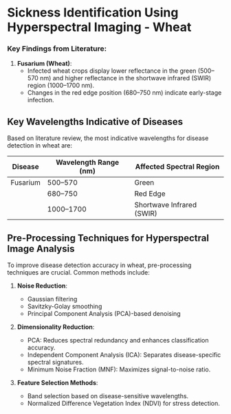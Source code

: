 # Sickness Identification Using Hyperspectral Imaging - Wheat

### Key Findings from Literature:
1. **Fusarium (Wheat)**:
   - Infected wheat crops display lower reflectance in the green (500–570 nm) and higher reflectance in the shortwave infrared (SWIR) region (1000–1700 nm).
   - Changes in the red edge position (680–750 nm) indicate early-stage infection.

## Key Wavelengths Indicative of Diseases
Based on literature review, the most indicative wavelengths for disease detection in wheat are:

| Disease   | Wavelength Range (nm) | Affected Spectral Region |
|-----------|----------------------|-------------------------|
| Fusarium  | 500–570              | Green                   |
|   | 680–750              | Red Edge                |
|   | 1000–1700            | Shortwave Infrared (SWIR)|

## Pre-Processing Techniques for Hyperspectral Image Analysis
To improve disease detection accuracy in wheat, pre-processing techniques are crucial. Common methods include:

1. **Noise Reduction**:
   - Gaussian filtering
   - Savitzky-Golay smoothing
   - Principal Component Analysis (PCA)-based denoising

2. **Dimensionality Reduction**:
   - PCA: Reduces spectral redundancy and enhances classification accuracy.
   - Independent Component Analysis (ICA): Separates disease-specific spectral signatures.
   - Minimum Noise Fraction (MNF): Maximizes signal-to-noise ratio.

3. **Feature Selection Methods**:
   - Band selection based on disease-sensitive wavelengths.
   - Normalized Difference Vegetation Index (NDVI) for stress detection.
